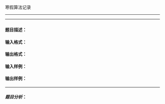 寒假算法记录 

---

---

### 
#### 题目描述：
> 
#### 输入格式：
> 
#### 输出格式：
>
#### 输入样例：
>
#### 输出样例：


---

#### _题目分析_：
&#8195;